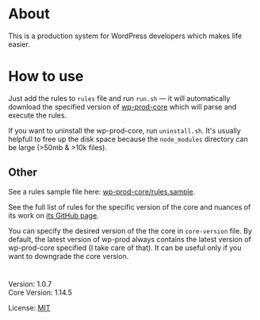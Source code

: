 # About

This is a production system for WordPress developers which makes life easier. 

# How to use

Just add the rules to `rules` file and run `run.sh` — it will automatically download the
specified version of [wp-prod-core](https://github.com/vladlu/wp-prod-core/) which will parse
and execute the rules.

If you want to uninstall the wp-prod-core, run `uninstall.sh`. It's usually helpfull to free up the disk
space because the `node_modules` directory can be large (>50mb & >10k files).

## Other

See a rules sample file here: [wp-prod-core/rules.sample](https://github.com/vladlu/wp-prod-core/blob/master/rules.sample).

See the full list of rules for the specific version of the core and nuances of its work on
[its GitHub page](https://github.com/vladlu/wp-prod-core/).

You can specify the desired version of the the core in `core-version` file. 
By default, the latest version of wp-prod always contains the latest version of wp-prod-core specified 
(I take care of that). It can be useful only if you want to downgrade the core version.

#

Version: 1.0.7  
Core Version: 1.14.5

License: [MIT](https://github.com/vladlu/wp-prod/blob/master/LICENSE)
